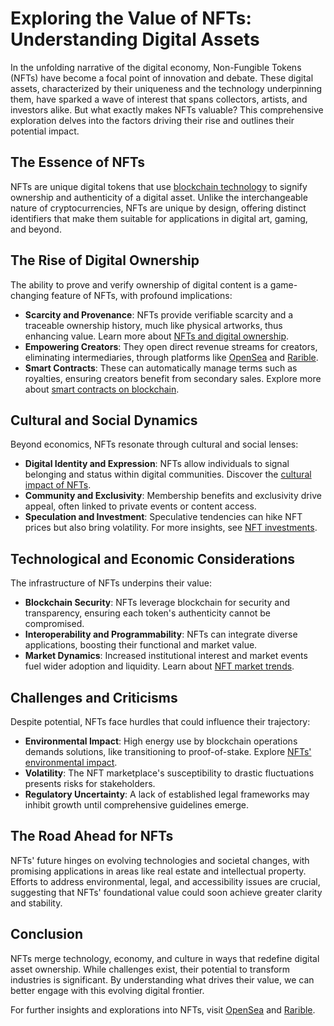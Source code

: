 # Exploring the Value of NFTs: Understanding Digital Assets

In the unfolding narrative of the digital economy, Non-Fungible Tokens (NFTs) have become a focal point of innovation and debate. These digital assets, characterized by their uniqueness and the technology underpinning them, have sparked a wave of interest that spans collectors, artists, and investors alike. But what exactly makes NFTs valuable? This comprehensive exploration delves into the factors driving their rise and outlines their potential impact.

## The Essence of NFTs

NFTs are unique digital tokens that use [blockchain technology](https://www.license-token.com/wiki/what-is-blockchain) to signify ownership and authenticity of a digital asset. Unlike the interchangeable nature of cryptocurrencies, NFTs are unique by design, offering distinct identifiers that make them suitable for applications in digital art, gaming, and beyond.

## The Rise of Digital Ownership

The ability to prove and verify ownership of digital content is a game-changing feature of NFTs, with profound implications:

- **Scarcity and Provenance**: NFTs provide verifiable scarcity and a traceable ownership history, much like physical artworks, thus enhancing value. Learn more about [NFTs and digital ownership](https://www.license-token.com/wiki/nf-ts-and-digital-ownership).
- **Empowering Creators**: They open direct revenue streams for creators, eliminating intermediaries, through platforms like [OpenSea](https://opensea.io/) and [Rarible](https://rarible.com/).
- **Smart Contracts**: These can automatically manage terms such as royalties, ensuring creators benefit from secondary sales. Explore more about [smart contracts on blockchain](https://www.license-token.com/wiki/smart-contracts-on-blockchain).

## Cultural and Social Dynamics

Beyond economics, NFTs resonate through cultural and social lenses:

- **Digital Identity and Expression**: NFTs allow individuals to signal belonging and status within digital communities. Discover the [cultural impact of NFTs](https://www.license-token.com/wiki/nft-cultural-impact).
- **Community and Exclusivity**: Membership benefits and exclusivity drive appeal, often linked to private events or content access.
- **Speculation and Investment**: Speculative tendencies can hike NFT prices but also bring volatility. For more insights, see [NFT investments](https://www.license-token.com/wiki/nft-investments).

## Technological and Economic Considerations

The infrastructure of NFTs underpins their value:

- **Blockchain Security**: NFTs leverage blockchain for security and transparency, ensuring each token's authenticity cannot be compromised.
- **Interoperability and Programmability**: NFTs can integrate diverse applications, boosting their functional and market value.
- **Market Dynamics**: Increased institutional interest and market events fuel wider adoption and liquidity. Learn about [NFT market trends](https://www.license-token.com/wiki/nft-market-trends).

## Challenges and Criticisms

Despite potential, NFTs face hurdles that could influence their trajectory:

- **Environmental Impact**: High energy use by blockchain operations demands solutions, like transitioning to proof-of-stake. Explore [NFTs' environmental impact](https://www.license-token.com/wiki/nf-ts-environmental-impact).
- **Volatility**: The NFT marketplace's susceptibility to drastic fluctuations presents risks for stakeholders.
- **Regulatory Uncertainty**: A lack of established legal frameworks may inhibit growth until comprehensive guidelines emerge.

## The Road Ahead for NFTs

NFTs' future hinges on evolving technologies and societal changes, with promising applications in areas like real estate and intellectual property. Efforts to address environmental, legal, and accessibility issues are crucial, suggesting that NFTs' foundational value could soon achieve greater clarity and stability.

## Conclusion

NFTs merge technology, economy, and culture in ways that redefine digital asset ownership. While challenges exist, their potential to transform industries is significant. By understanding what drives their value, we can better engage with this evolving digital frontier.

For further insights and explorations into NFTs, visit [OpenSea](https://opensea.io/) and [Rarible](https://rarible.com/).